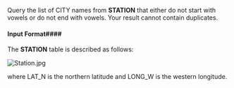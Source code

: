 Query the list of CITY names from __STATION__ that either do not start with vowels or do not end with vowels. Your result cannot contain duplicates.

#### Input Format#### 

The __STATION__ table is described as follows:

![Station.jpg](https://s3.amazonaws.com/hr-challenge-images/9336/1449345840-5f0a551030-Station.jpg)

where LAT_N is the northern latitude and LONG_W is the western longitude.